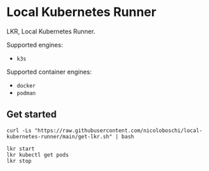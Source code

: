 # Local Kubernetes Runner

LKR, Local Kubernetes Runner.

Supported engines:
- `k3s`

Supported container engines:
- `docker`
- `podman`

## Get started

```
curl -Ls "https://raw.githubusercontent.com/nicoloboschi/local-kubernetes-runner/main/get-lkr.sh" | bash
```

```
lkr start
lkr kubectl get pods
lkr stop
```